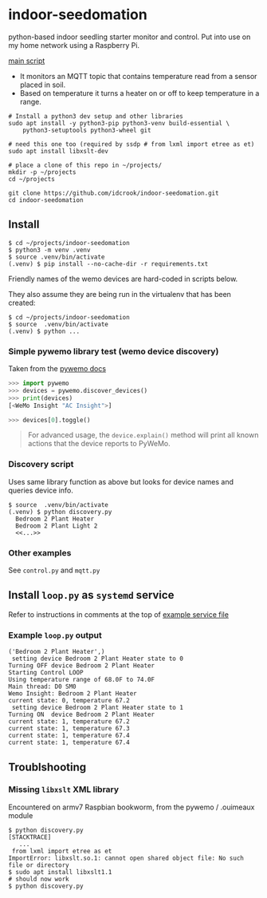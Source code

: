 # indoor-seedomation

 python-based indoor seedling starter monitor and control. Put into use on my home network using a Raspberry Pi.

[main script](loop.py)

 - It monitors an MQTT topic that contains temperature read from a sensor placed in soil. 
 - Based on temperature it turns a heater on or off to keep temperature in a range.



```shell
# Install a python3 dev setup and other libraries
sudo apt install -y python3-pip python3-venv build-essential \
    python3-setuptools python3-wheel git

# need this one too (required by ssdp # from lxml import etree as et)
sudo apt install libxslt-dev

# place a clone of this repo in ~/projects/
mkdir -p ~/projects
cd ~/projects

git clone https://github.com/idcrook/indoor-seedomation.git
cd indoor-seedomation
```


## Install


```shell
$ cd ~/projects/indoor-seedomation
$ python3 -m venv .venv
$ source .venv/bin/activate
(.venv) $ pip install --no-cache-dir -r requirements.txt
```

Friendly names of the wemo devices are hard-coded in scripts below.

They also assume they are being run in the virtualenv that has been created:

```shell
$ cd ~/projects/indoor-seedomation
$ source  .venv/bin/activate
(.venv) $ python ...
```

### Simple pywemo library test (wemo device discovery)

Taken from the [pywemo docs](https://github.com/pywemo/pywemo)

```python
>>> import pywemo
>>> devices = pywemo.discover_devices()
>>> print(devices)
[<WeMo Insight "AC Insight">]

>>> devices[0].toggle()
```

> For advanced usage, the `device.explain()` method will print all known actions that the device reports to PyWeMo.

### Discovery script

Uses same library function as above but looks for device names and queries device info.

```shell
$ source  .venv/bin/activate
(.venv) $ python discovery.py
  Bedroom 2 Plant Heater
  Bedroom 2 Plant Light 2
  <<...>>
```

### Other examples

See `control.py` and `mqtt.py`

## Install `loop.py` as `systemd` service

Refer to instructions in comments at the top of [example service file][systemd service file]

[systemd service file]: etc/plant-heater-control.service

### Example `loop.py` output

```text
('Bedroom 2 Plant Heater',)
 setting device Bedroom 2 Plant Heater state to 0
Turning OFF device Bedroom 2 Plant Heater
Starting Control LOOP
Using temperature range of 68.0F to 74.0F
Main thread: D0 SM0
Wemo Insight: Bedroom 2 Plant Heater
current state: 0, temperature 67.2
 setting device Bedroom 2 Plant Heater state to 1
Turning ON  device Bedroom 2 Plant Heater
current state: 1, temperature 67.2
current state: 1, temperature 67.3
current state: 1, temperature 67.4
current state: 1, temperature 67.4
```

## Troublshooting

### Missing `libxslt` XML library

Encountered on armv7 Raspbian bookworm, from the pywemo / .ouimeaux module

```console
$ python discovery.py
[STACKTRACE]
   ...
 from lxml import etree as et
ImportError: libxslt.so.1: cannot open shared object file: No such file or directory
$ sudo apt install libxslt1.1
# should now work
$ python discovery.py
```
